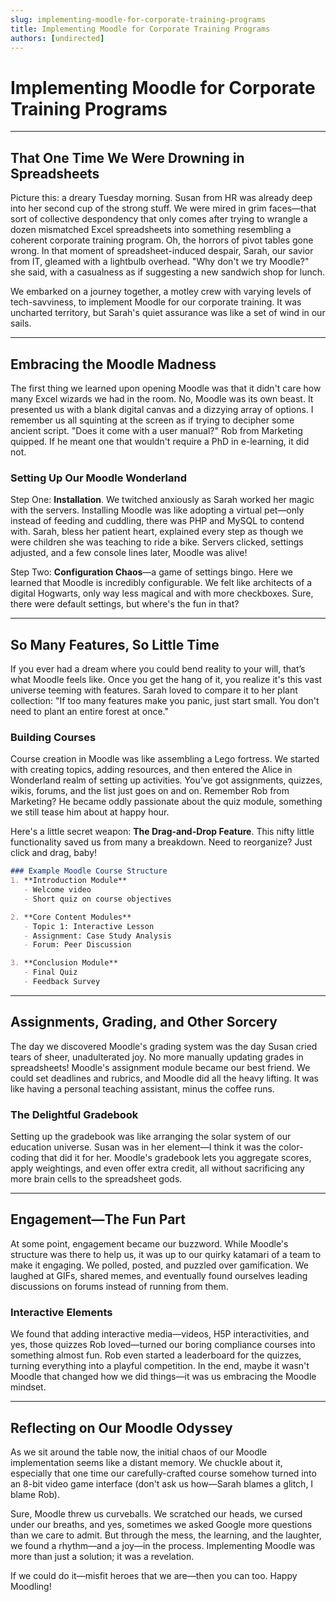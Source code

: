 ```yaml
---
slug: implementing-moodle-for-corporate-training-programs
title: Implementing Moodle for Corporate Training Programs
authors: [undirected]
---
```



# Implementing Moodle for Corporate Training Programs

---

## That One Time We Were Drowning in Spreadsheets

Picture this: a dreary Tuesday morning. Susan from HR was already deep into her second cup of the strong stuff. We were mired in grim faces—that sort of collective despondency that only comes after trying to wrangle a dozen mismatched Excel spreadsheets into something resembling a coherent corporate training program. Oh, the horrors of pivot tables gone wrong. In that moment of spreadsheet-induced despair, Sarah, our savior from IT, gleamed with a lightbulb overhead. "Why don't we try Moodle?" she said, with a casualness as if suggesting a new sandwich shop for lunch.

We embarked on a journey together, a motley crew with varying levels of tech-savviness, to implement Moodle for our corporate training. It was uncharted territory, but Sarah's quiet assurance was like a set of wind in our sails. 

---

## Embracing the Moodle Madness

The first thing we learned upon opening Moodle was that it didn't care how many Excel wizards we had in the room. No, Moodle was its own beast. It presented us with a blank digital canvas and a dizzying array of options. I remember us all squinting at the screen as if trying to decipher some ancient script. "Does it come with a user manual?" Rob from Marketing quipped. If he meant one that wouldn't require a PhD in e-learning, it did not.

### Setting Up Our Moodle Wonderland

Step One: **Installation**. We twitched anxiously as Sarah worked her magic with the servers. Installing Moodle was like adopting a virtual pet—only instead of feeding and cuddling, there was PHP and MySQL to contend with. Sarah, bless her patient heart, explained every step as though we were children she was teaching to ride a bike. Servers clicked, settings adjusted, and a few console lines later, Moodle was alive!

Step Two: **Configuration Chaos**—a game of settings bingo. Here we learned that Moodle is incredibly configurable. We felt like architects of a digital Hogwarts, only way less magical and with more checkboxes. Sure, there were default settings, but where's the fun in that?

---

## So Many Features, So Little Time

If you ever had a dream where you could bend reality to your will, that’s what Moodle feels like. Once you get the hang of it, you realize it's this vast universe teeming with features. Sarah loved to compare it to her plant collection: "If too many features make you panic, just start small. You don't need to plant an entire forest at once."

### Building Courses

Course creation in Moodle was like assembling a Lego fortress. We started with creating topics, adding resources, and then entered the Alice in Wonderland realm of setting up activities. You’ve got assignments, quizzes, wikis, forums, and the list just goes on and on. Remember Rob from Marketing? He became oddly passionate about the quiz module, something we still tease him about at happy hour.

Here's a little secret weapon: **The Drag-and-Drop Feature**. This nifty little functionality saved us from many a breakdown. Need to reorganize? Just click and drag, baby!

```markdown
### Example Moodle Course Structure
1. **Introduction Module**
   - Welcome video
   - Short quiz on course objectives

2. **Core Content Modules**
   - Topic 1: Interactive Lesson
   - Assignment: Case Study Analysis
   - Forum: Peer Discussion

3. **Conclusion Module**
   - Final Quiz
   - Feedback Survey
```

---

## Assignments, Grading, and Other Sorcery

The day we discovered Moodle's grading system was the day Susan cried tears of sheer, unadulterated joy. No more manually updating grades in spreadsheets! Moodle's assignment module became our best friend. We could set deadlines and rubrics, and Moodle did all the heavy lifting. It was like having a personal teaching assistant, minus the coffee runs.

### The Delightful Gradebook

Setting up the gradebook was like arranging the solar system of our education universe. Susan was in her element—I think it was the color-coding that did it for her. Moodle's gradebook lets you aggregate scores, apply weightings, and even offer extra credit, all without sacrificing any more brain cells to the spreadsheet gods.

---

## Engagement—The Fun Part

At some point, engagement became our buzzword. While Moodle's structure was there to help us, it was up to our quirky katamari of a team to make it engaging. We polled, posted, and puzzled over gamification. We laughed at GIFs, shared memes, and eventually found ourselves leading discussions on forums instead of running from them.

### Interactive Elements

We found that adding interactive media—videos, H5P interactivities, and yes, those quizzes Rob loved—turned our boring compliance courses into something almost fun. Rob even started a leaderboard for the quizzes, turning everything into a playful competition. In the end, maybe it wasn't Moodle that changed how we did things—it was us embracing the Moodle mindset.

---

## Reflecting on Our Moodle Odyssey

As we sit around the table now, the initial chaos of our Moodle implementation seems like a distant memory. We chuckle about it, especially that one time our carefully-crafted course somehow turned into an 8-bit video game interface (don't ask us how—Sarah blames a glitch, I blame Rob).

Sure, Moodle threw us curveballs. We scratched our heads, we cursed under our breaths, and yes, sometimes we asked Google more questions than we care to admit. But through the mess, the learning, and the laughter, we found a rhythm—and a joy—in the process. Implementing Moodle was more than just a solution; it was a revelation. 

If we could do it—misfit heroes that we are—then you can too. Happy Moodling!